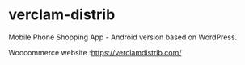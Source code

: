 # verclam-distrib
Mobile Phone Shopping App - Android version based on WordPress.

Woocommerce website :https://verclamdistrib.com/
